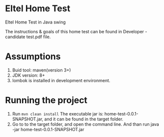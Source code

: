 # Eltel Home Test
Eltel Home Test in Java swing

The instructions & goals of this home test can be found in
Developer - candidate test.pdf file.

# Assumptions
1. Buid tool: maven(version 3+)
2. JDK version: 8+
3. lombok is installed in development environment.

# Running the project
1. Run ```mvn clean install```
The executable jar is: home-test-0.0.1-SNAPSHOT.jar, and it can be found in the target folder.
2. Go to to the target folder, and open the command line. And than run java -jar home-test-0.0.1-SNAPSHOT.jar
